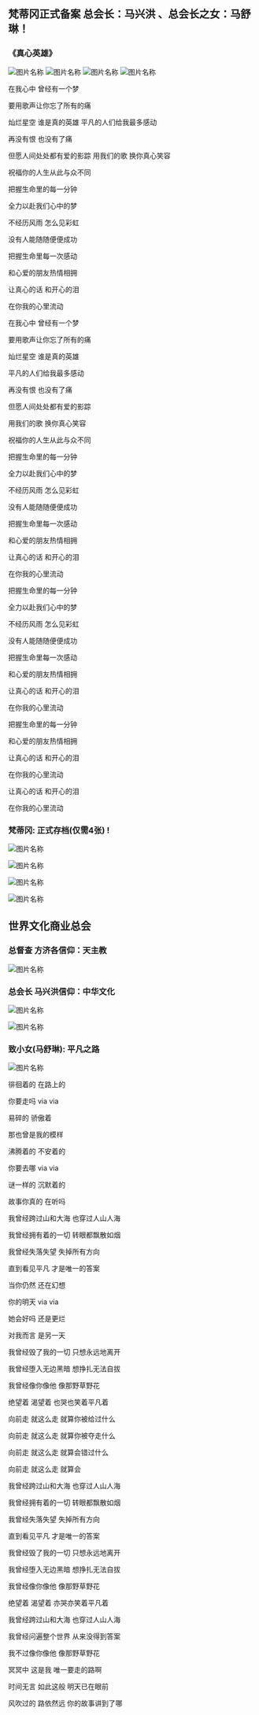 ##   梵蒂冈正式备案  总会长：马兴洪 、总会长之女：马舒琳！

###  《真心英雄》

![图片名称](https://raw.githubusercontent.com/maxinghong/maxinghong.github.io/master/MSL0.jpg)
![图片名称](https://raw.githubusercontent.com/maxinghong/maxinghong.github.io/master/MSL1.jpg)
![图片名称](https://raw.githubusercontent.com/maxinghong/maxinghong.github.io/master/MSL2.jpg)
![图片名称](https://raw.githubusercontent.com/maxinghong/maxinghong.github.io/master/MSL3.jpg)

在我心中 曾经有一个梦

要用歌声让你忘了所有的痛

灿烂星空 谁是真的英雄
平凡的人们给我最多感动

再没有恨 也没有了痛

但愿人间处处都有爱的影踪
用我们的歌 换你真心笑容

祝福你的人生从此与众不同

把握生命里的每一分钟

全力以赴我们心中的梦

不经历风雨 怎么见彩虹

没有人能随随便便成功

把握生命里每一次感动

和心爱的朋友热情相拥

让真心的话 和开心的泪

在你我的心里流动

在我心中 曾经有一个梦

要用歌声让你忘了所有的痛

灿烂星空 谁是真的英雄

平凡的人们给我最多感动

再没有恨 也没有了痛

但愿人间处处都有爱的影踪

用我们的歌 换你真心笑容

祝福你的人生从此与众不同

把握生命里的每一分钟

全力以赴我们心中的梦

不经历风雨 怎么见彩虹

没有人能随随便便成功

把握生命里每一次感动

和心爱的朋友热情相拥

让真心的话 和开心的泪

在你我的心里流动

把握生命里的每一分钟

全力以赴我们心中的梦

不经历风雨 怎么见彩虹

没有人能随随便便成功

把握生命里每一次感动

和心爱的朋友热情相拥

让真心的话 和开心的泪

在你我的心里流动

把握生命里的每一分钟

和心爱的朋友热情相拥

让真心的话 和开心的泪

在你我的心里流动

让真心的话 和开心的泪

在你我的心里流动

### 梵蒂冈: 正式存档(仅需4张) !

![图片名称](https://raw.githubusercontent.com/maxinghong/maxinghong.github.io/master/FMM.jpg)

![图片名称](https://raw.githubusercontent.com/maxinghong/maxinghong.github.io/master/4.jpg)

![图片名称](https://raw.githubusercontent.com/maxinghong/maxinghong.github.io/master/file2_fjg.jpg)

![图片名称](https://raw.githubusercontent.com/maxinghong/maxinghong.github.io/master/file1_fjg.jpg)
 
##  世界文化商业总会  

### 总督查 方济各信仰：天主教 

![图片名称](https://raw.githubusercontent.com/maxinghong/maxinghong.github.io/master/BMWX7x.jpg)

### 总会长 马兴洪信仰：中华文化

![图片名称](https://raw.githubusercontent.com/maxinghong/maxinghong.github.io/master/BMWX_Me.jpg)


![图片名称](https://raw.githubusercontent.com/maxinghong/maxinghong.github.io/master/bankcard.jpg)

###  致小女(马舒琳): 平凡之路 

![图片名称](https://raw.githubusercontent.com/maxinghong/maxinghong.github.io/master/pfzl.jpg)

徘徊着的 在路上的

你要走吗 via via

易碎的 骄傲着

那也曾是我的模样

沸腾着的 不安着的

你要去哪 via via

谜一样的 沉默着的

故事你真的 在听吗

我曾经跨过山和大海 也穿过人山人海

我曾经拥有着的一切 转眼都飘散如烟

我曾经失落失望 失掉所有方向

直到看见平凡 才是唯一的答案

当你仍然 还在幻想

你的明天 via via

她会好吗 还是更烂

对我而言 是另一天

我曾经毁了我的一切 只想永远地离开

我曾经堕入无边黑暗 想挣扎无法自拔

我曾经像你像他 像那野草野花

绝望着 渴望着 也哭也笑着平凡着

向前走 就这么走 就算你被给过什么

向前走 就这么走 就算你被夺走什么

向前走 就这么走 就算会错过什么

向前走 就这么走 就算会

我曾经跨过山和大海 也穿过人山人海

我曾经拥有着的一切 转眼都飘散如烟

我曾经失落失望 失掉所有方向

直到看见平凡 才是唯一的答案

我曾经毁了我的一切 只想永远地离开

我曾经堕入无边黑暗 想挣扎无法自拔

我曾经像你像他 像那野草野花

绝望着 渴望着 亦哭亦笑着平凡着

我曾经跨过山和大海 也穿过人山人海

我曾经问遍整个世界 从来没得到答案

我不过像你像他 像那野草野花

冥冥中 这是我 唯一要走的路啊

时间无言 如此这般 明天已在眼前

风吹过的 路依然远 你的故事讲到了哪

